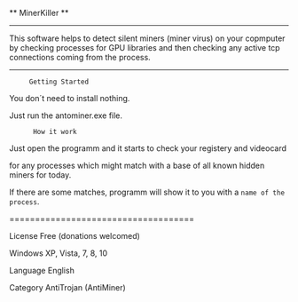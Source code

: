 ** MinerKiller **



***

 This software helps to detect silent miners (miner virus) on your copmputer by checking processes for GPU libraries 
and then checking any active tcp connections coming from the process.                                                          

***





         Getting Started 



You don´t need to install nothing.

Just run the antominer.exe file.




          How it work



Just open the programm and it starts to check your registery and videocard
 
for any processes which might match with a base of all 
known hidden miners for today.

If there are some matches, programm will show it to you with a `name of the process`.




====================================

License Free (donations welcomed)

Windows XP, Vista, 7, 8, 10

Language English

Category AntiTrojan (AntiMiner)

